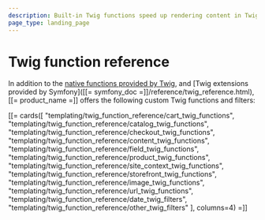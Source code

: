 ```yaml
---
description: Built-in Twig functions speed up rendering content in Twig templates.
page_type: landing_page
---
```


# Twig function reference

In addition to the [native functions provided by Twig](https://twig.symfony.com/doc/3.x/functions/index.html),
and [Twig extensions provided by Symfony]([[= symfony_doc =]]/reference/twig_reference.html),
[[= product_name =]] offers the following custom Twig functions and filters:

[[= cards([
    "templating/twig_function_reference/cart_twig_functions",
    "templating/twig_function_reference/catalog_twig_functions",
    "templating/twig_function_reference/checkout_twig_functions",
    "templating/twig_function_reference/content_twig_functions",
    "templating/twig_function_reference/field_twig_functions",
    "templating/twig_function_reference/product_twig_functions",
    "templating/twig_function_reference/site_context_twig_functions",
    "templating/twig_function_reference/storefront_twig_functions",
    "templating/twig_function_reference/image_twig_functions",
    "templating/twig_function_reference/url_twig_functions",
    "templating/twig_function_reference/date_twig_filters",
    "templating/twig_function_reference/other_twig_filters"
], columns=4) =]]
